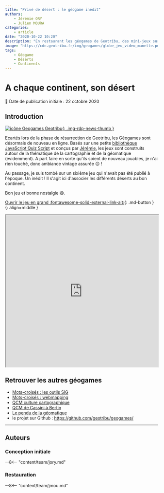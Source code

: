 ```yaml
---
title: "Privé de désert : le géogame inédit"
authors:
    - Jérémie ORY
    - Julien MOURA
categories:
    - article
date: "2020-10-22 10:20"
description: "En restaurant les géogames de Geotribu, des mini-jeux sur la culture générale en cartographie et géomatique, j'ai trouvé un jeu qui n'avait jamais été publié qui consiste à associer les déserts à leurs continents. Saurez-vous ne pas finir privé/e de désert ?"
image: "https://cdn.geotribu.fr/img/geogames/globe_jeu_video_manette.png"
tags:
    - Géogame
    - Déserts
    - Continents
---
```


# A chaque continent, son désert

:calendar: Date de publication initiale : 22 octobre 2020

## Introduction

[![icône Geogames Geotribu](https://cdn.geotribu.fr/img/geogames/globe_jeu_video_manette_200x200.png "Géogames Geotribu"){: .img-rdp-news-thumb }](https://cdn.geotribu.fr/img/geogames/globe_jeu_video_manette.png)

Ecartés lors de la phase de résurrection de Geotribu, les Géogames sont désormais de nouveau en ligne. Basés sur une petite [bibliothèque JavaScript Quiz Script](https://www.felix-riesterer.de/main/seiten/quiz-script.html) et conçus par [Jérémie](/team/jory/), les jeux sont construits autour de la thématique de la cartographie et de la géomatique (évidemment). A part faire en sorte qu'ils soient de nouveau jouables, je n'ai rien touché, donc ambiance vintage assurée :wink: !

Au passage, je suis tombé sur un sixième jeu qui n'avait pas été publié à l'époque. Un inédit ! Il s'agit ici d'associer les différents déserts au bon continent.

Bon jeu et bonne nostalgie :smile:.

[Ouvrir le jeu en grand :fontawesome-solid-external-link-alt:](https://geotribu.github.io/geogames/sixieme_jeu){: .md-button }
{: align=middle }

<iframe name="geogame6" width="100%" height="500px" src="https://geotribu.github.io/geogames/sixieme_jeu" frameborder="1"></iframe>

## Retrouver les autres géogames

- [Mots-croisés : les outils SIG](/articles/2013/art_2013-10-30_geogame_mots_croises_outils_sig)
- [Mots-croisés : webmapping](/articles/2013/art_2013-11-20_geogame_mots_croises_webmapping)
- [QCM culture cartographique](/articles/2014/art_2014-01-08_geogame_qcm_histoire_cartographie)
- [QCM de Cassini à Bertin](/articles/2014/art_2014-01-22_geogame_qcm_cassini_bertin)
- [Le pendu de la géomatique](/articles/2014/art_2014-03-19_geogame_pendu_geomatique)
- le projet sur Github : <https://github.com/geotribu/geogames/>

----

## Auteurs

### Conception initiale

--8<-- "content/team/jory.md"

### Restauration

--8<-- "content/team/jmou.md"
